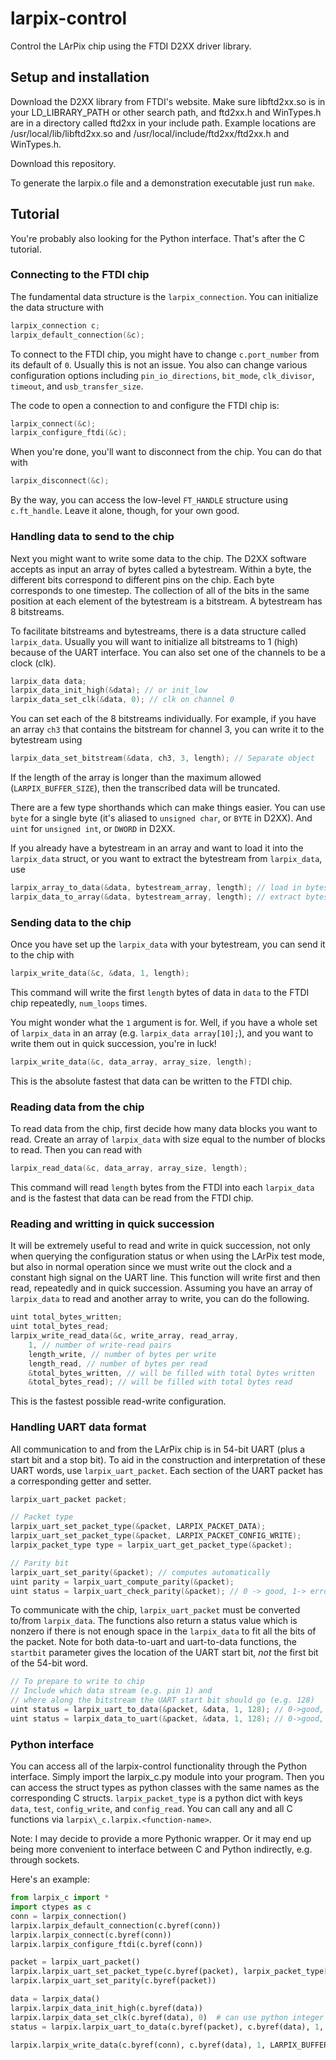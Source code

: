 # larpix-control

Control the LArPix chip using the FTDI D2XX driver library.

## Setup and installation

Download the D2XX library from FTDI's website. Make sure libftd2xx.so is
in your LD\_LIBRARY\_PATH or other search path, and ftd2xx.h and
WinTypes.h are in a directory called ftd2xx in your include path. Example locations are
/usr/local/lib/libftd2xx.so and /usr/local/include/ftd2xx/ftd2xx.h and
WinTypes.h.

Download this repository.

To generate the larpix.o file and a demonstration executable just run
`make`.

## Tutorial

You're probably also looking for the Python interface. That's after the C
tutorial.

### Connecting to the FTDI chip

The fundamental data structure is the `larpix_connection`. You can
initialize the data structure with

```C
larpix_connection c;
larpix_default_connection(&c);
```

To connect to the FTDI chip, you might have to change `c.port_number`
from its default of `0`. Usually this is not an issue. You also can
change various configuration options including `pin_io_directions`,
`bit_mode`, `clk_divisor`, `timeout`, and `usb_transfer_size`.

The code to open a connection to and configure the FTDI chip is:

```C
larpix_connect(&c);
larpix_configure_ftdi(&c);
```

When you're done, you'll want to disconnect from the chip. You can do
that with

```C
larpix_disconnect(&c);
```

By the way, you can access the low-level `FT_HANDLE` structure using
`c.ft_handle`. Leave it alone, though, for your own good.

### Handling data to send to the chip

Next you might want to write some data to the chip. The D2XX software
accepts as input an array of bytes called a bytestream. Within a byte,
the different bits correspond to different pins on the chip. Each byte
corresponds to one timestep. The collection of all of the bits in the
same position at each element of the bytestream is a bitstream. A
bytestream has 8 bitstreams.

To facilitate bitstreams and bytestreams, there is a data structure
called `larpix_data`. Usually you will want to initialize all bitstreams
to 1 (high) because of the UART interface. You can also set one of the
channels to be a clock (clk).

```C
larpix_data data;
larpix_data_init_high(&data); // or init_low
larpix_data_set_clk(&data, 0); // clk on channel 0
```

You can set each of the 8 bitstreams individually. For example, if you
have an array `ch3` that contains the bitstream for channel 3, you can
write it to the bytestream using

```C
larpix_data_set_bitstream(&data, ch3, 3, length); // Separate object
```

If the length of the array is longer than the maximum allowed
(`LARPIX_BUFFER_SIZE`), then the transcribed data will be truncated.

There are a few type shorthands which can make things easier. You can
use `byte` for a single byte (it's aliased to `unsigned char`, or `BYTE`
in D2XX). And `uint` for `unsigned int`, or `DWORD` in D2XX.

If you already have a bytestream in an array and want to load it into
the `larpix_data` struct, or you want to extract the bytestream from
`larpix_data`, use

```C
larpix_array_to_data(&data, bytestream_array, length); // load in bytestream
larpix_data_to_array(&data, bytestream_array, length); // extract bytestream
```

### Sending data to the chip

Once you have set up the `larpix_data` with your bytestream, you can
send it to the chip with

```C
larpix_write_data(&c, &data, 1, length);
```

This command will write the first `length` bytes of data in
`data` to the FTDI chip repeatedly, `num_loops` times.

You might wonder what the `1` argument is for. Well, if you have a whole
set of `larpix_data` in an array (e.g. `larpix_data array[10];`), and
you want to write them out in quick succession, you're in luck!

```C
larpix_write_data(&c, data_array, array_size, length);
```

This is the absolute fastest that data can be written to the FTDI chip.

### Reading data from the chip

To read data from the chip, first decide how many data blocks you want
to read. Create an array of `larpix_data` with size equal to the number
of blocks to read. Then you can read with

```C
larpix_read_data(&c, data_array, array_size, length);
```

This command will read `length` bytes from the FTDI into each
`larpix_data` and is the fastest that data can be read from the FTDI
chip.

### Reading and writting in quick succession

It will be extremely useful to read and write in quick succession, not
only when querying the configuration status or when using the LArPix
test mode, but also in normal operation since we must write out the
clock and a constant high signal on the UART line. This function will
write first and then read, repeatedly and in quick succession. Assuming
you have an array of `larpix_data` to read and another array to write,
you can do the following.

```C
uint total_bytes_written;
uint total_bytes_read;
larpix_write_read_data(&c, write_array, read_array,
    1, // number of write-read pairs
    length_write, // number of bytes per write
    length_read, // number of bytes per read
    &total_bytes_written, // will be filled with total bytes written
    &total_bytes_read); // will be filled with total bytes read
```

This is the fastest possible read-write configuration.

### Handling UART data format

All communication to and from the LArPix chip is in 54-bit UART (plus a
start bit and a stop bit). To aid in the construction and interpretation
of these UART words, use `larpix_uart_packet`. Each section of the UART
packet has a corresponding getter and setter.

```C
larpix_uart_packet packet;

// Packet type
larpix_uart_set_packet_type(&packet, LARPIX_PACKET_DATA);
larpix_uart_set_packet_type(&packet, LARPIX_PACKET_CONFIG_WRITE);
larpix_packet_type type = larpix_uart_get_packet_type(&packet);

// Parity bit
larpix_uart_set_parity(&packet); // computes automatically
uint parity = larpix_uart_compute_parity(&packet);
uint status = larpix_uart_check_parity(&packet); // 0 -> good, 1-> error
```


To communicate with the chip, `larpix_uart_packet` must be converted
to/from `larpix_data`. The functions also return a status value which is
nonzero if there is not enough space in the `larpix_data` to fit all the
bits of the packet. Note for both data-to-uart and uart-to-data functions,
the `startbit` parameter gives the location of the UART start bit, _not_
the first bit of the 54-bit word.

```C
// To prepare to write to chip
// Include which data stream (e.g. pin 1) and
// where along the bitstream the UART start bit should go (e.g. 128)
uint status = larpix_uart_to_data(&packet, &data, 1, 128); // 0->good, 1->error
uint status = larpix_data_to_uart(&packet, &data, 1, 128); // 0->good, 1->error
```

### Python interface

You can access all of the larpix-control functionality through
the Python interface. Simply import the larpix\_c.py module into
your program. Then you can access the struct types as python
classes with the same names as the corresponding C structs.
`larpix_packet_type` is a python dict with keys `data`, `test`,
`config_write`, and `config_read`. You can call any and all C functions
via `larpix\_c.larpix.<function-name>`.

Note: I may decide to provide a more Pythonic wrapper. Or it may end up
being more convenient to interface between C and Python indirectly, e.g.
through sockets.

Here's an example:

```python
from larpix_c import *
import ctypes as c
conn = larpix_connection()
larpix.larpix_default_connection(c.byref(conn))
larpix.larpix_connect(c.byref(conn))
larpix.larpix_configure_ftdi(c.byref(conn))

packet = larpix_uart_packet()
larpix.larpix_uart_set_packet_type(c.byref(packet), larpix_packet_type['data'])
larpix.larpix_uart_set_parity(c.byref(packet))

data = larpix_data()
larpix.larpix_data_init_high(c.byref(data))
larpix.larpix_data_set_clk(c.byref(data), 0)  # can use python integer as c int
status = larpix.larpix_uart_to_data(c.byref(packet), c.byref(data), 1, 128)

larpix.larpix_write_data(c.byref(conn), c.byref(data), 1, LARPIX_BUFFER_SIZE)
```
